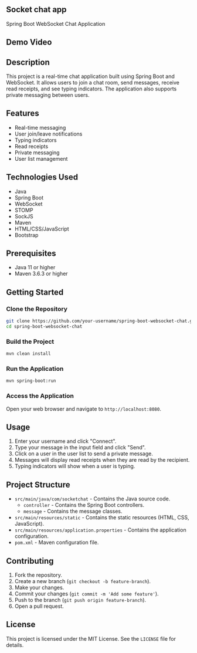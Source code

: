 ## Socket chat app

Spring Boot WebSocket Chat Application

## Demo Video

## Description

This project is a real-time chat application built using Spring Boot and WebSocket. It allows users to join a chat room, send messages, receive read receipts, and see typing indicators. The application also supports private messaging between users.

## Features

- Real-time messaging
- User join/leave notifications
- Typing indicators
- Read receipts
- Private messaging
- User list management

## Technologies Used

- Java
- Spring Boot
- WebSocket
- STOMP
- SockJS
- Maven
- HTML/CSS/JavaScript
- Bootstrap

## Prerequisites

- Java 11 or higher
- Maven 3.6.3 or higher

## Getting Started

### Clone the Repository

```sh
git clone https://github.com/your-username/spring-boot-websocket-chat.git
cd spring-boot-websocket-chat
```

### Build the Project

```sh
mvn clean install
```

### Run the Application

```sh
mvn spring-boot:run
```

### Access the Application

Open your web browser and navigate to `http://localhost:8080`.

## Usage

1. Enter your username and click "Connect".
2. Type your message in the input field and click "Send".
3. Click on a user in the user list to send a private message.
4. Messages will display read receipts when they are read by the recipient.
5. Typing indicators will show when a user is typing.

## Project Structure

- `src/main/java/com/socketchat` - Contains the Java source code.
    - `controller` - Contains the Spring Boot controllers.
    - `message` - Contains the message classes.
- `src/main/resources/static` - Contains the static resources (HTML, CSS, JavaScript).
- `src/main/resources/application.properties` - Contains the application configuration.
- `pom.xml` - Maven configuration file.

## Contributing

1. Fork the repository.
2. Create a new branch (`git checkout -b feature-branch`).
3. Make your changes.
4. Commit your changes (`git commit -m 'Add some feature'`).
5. Push to the branch (`git push origin feature-branch`).
6. Open a pull request.

## License

This project is licensed under the MIT License. See the `LICENSE` file for details.